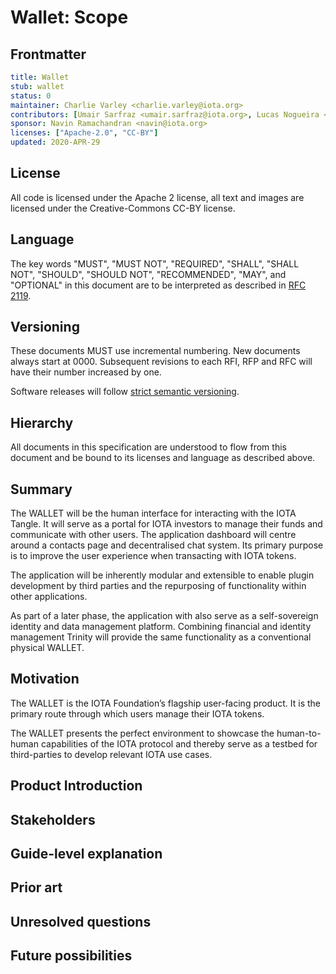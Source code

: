 # Wallet: Scope
[Scope]: #Scope

## Frontmatter
[frontmatter]: #frontmatter
```yaml
title: Wallet
stub: wallet
status: 0
maintainer: Charlie Varley <charlie.varley@iota.org>
contributors: [Umair Sarfraz <umair.sarfraz@iota.org>, Lucas Nogueira <lucas.nogueira@iota.org>, Rajiv Shah <rajiv@iota.org>, Daniel Thompson-Yvetot <daniel.yvetot@iota.org>]
sponsor: Navin Ramachandran <navin@iota.org>
licenses: ["Apache-2.0", "CC-BY"]
updated: 2020-APR-29
```

## License
[license]: #license

All code is licensed under the Apache 2 license, all text and images are licensed under the Creative-Commons CC-BY license.

## Language
[language]: #language

The key words "MUST", "MUST NOT", "REQUIRED", "SHALL", "SHALL NOT", "SHOULD", "SHOULD NOT", "RECOMMENDED", "MAY", and "OPTIONAL" in this document are to be interpreted as described in [RFC 2119](https://tools.ietf.org/html/rfc2119).

## Versioning
These documents MUST use incremental numbering. New documents always start at 0000. Subsequent revisions to each RFI, RFP and RFC will have their number increased by one.

Software releases will follow [strict semantic versioning](https://semver.org/).

## Hierarchy
[hierarchy]: #hierarchy
All documents in this specification are understood to flow from this document and be bound to its licenses and language as described above.

## Summary
[summary]: #summary

The WALLET will be the human interface for interacting with the IOTA Tangle. It will serve as a
portal for IOTA investors to manage their funds and communicate with other users. The application
dashboard will centre around a contacts page and decentralised chat system. Its primary purpose
is to improve the user experience when transacting with IOTA tokens.

The application will be inherently modular and extensible to enable plugin development by third
parties and the repurposing of functionality within other applications.

As part of a later phase, the application with also serve as a self-sovereign identity and data
management platform. Combining financial and identity management Trinity will provide the same
functionality as a conventional physical WALLET.

## Motivation
[motivation]: #motivation

The WALLET is the IOTA Foundation’s flagship user-facing product. It is the primary route through
which users manage their IOTA tokens.

The WALLET presents the perfect environment to showcase the human-to-human capabilities of the IOTA protocol and thereby serve as a
testbed for third-parties to develop relevant IOTA use cases.

## Product Introduction
[product]: #product
<!--
Talk about the business reasons for the product's existence, what it is for and who it serves.
-->

## Stakeholders
[stakeholders]: #stakeholders
<!--
- Who are the stakeholders?
- How has the community been involved?
-->


## Guide-level explanation
[guide-level-explanation]: #guide-level-explanation
<!--
Explain the proposal as if it was already included in the language and you were
teaching it to another programmer. That generally means:

- Introducing new named concepts.
- Explaining the feature largely in terms of examples.
- Explaining how programmers should *think* about the feature, and how it should impact the
 way they use this software. It should explain the impact as concretely as possible.
- If applicable, provide sample error messages, deprecation warnings, or migration guidance.
- If applicable, describe the differences between teaching this to existing programmers
and new programmers.
-->

## Prior art
[prior-art]: #prior-art
<!--
Discuss prior art, both the good and the bad, in relation to this proposal.
A few examples of what this can include are:

- For language, library, tooling, and compiler proposals: Does this feature
exist in other similar projects and what experience have their community had?
- For community proposals: Is this done by some other community and what were their
experiences with it?
- For other teams: What lessons can we learn from what other communities have done here?
- Papers: Are there any published papers or great posts that discuss this? If you
have some relevant papers to refer to, this can serve as a more detailed theoretical background.

If there is no prior art, that is fine - your ideas are interesting to us whether
they are brand new or if it is an adaptation from other projects.
-->

## Unresolved questions
[unresolved-questions]: #unresolved-questions

<!--
- What parts of the design do you expect to resolve through the spec process
before this gets merged?
- What parts of the design do you expect to resolve through the implementation
of this product?
- What related issues do you consider out of scope for this prodect that could
be addressed in the future independently of the solution that comes out it?
-->

## Future possibilities
[future-possibilities]: #future-possibilities
<!--
Think about what the natural extension and evolution of your proposal would
be and how it would affect the language and project as a whole in a holistic
way. Try to use this section as a tool to more fully consider all possible
interactions with the project in your proposal.

Also consider how the this all fits into the roadmap for the project
and of the relevant sub-team.

If you have tried and cannot think of any future possibilities,
you may simply state that you cannot think of anything.
-->
